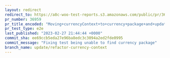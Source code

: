 ```yaml
---
layout: redirect
redirect_to: https://a8c-woo-test-reports.s3.amazonaws.com/public/pr/36959/e2e/index.html
pr_number: 36959
pr_title_encoded: "Moving+currencyContext+to+currency+package+and+updating+references"
pr_test_type: e2e
last_published: "2023-02-27 21:44:44 +0000"
commit_sha: ee69ccb5eda27e96ba8edc3c3094a2ed2fde0995
commit_message: "Fixing test being unable to find currency package"
branch_name: update/refactor-currency-context
---
```


